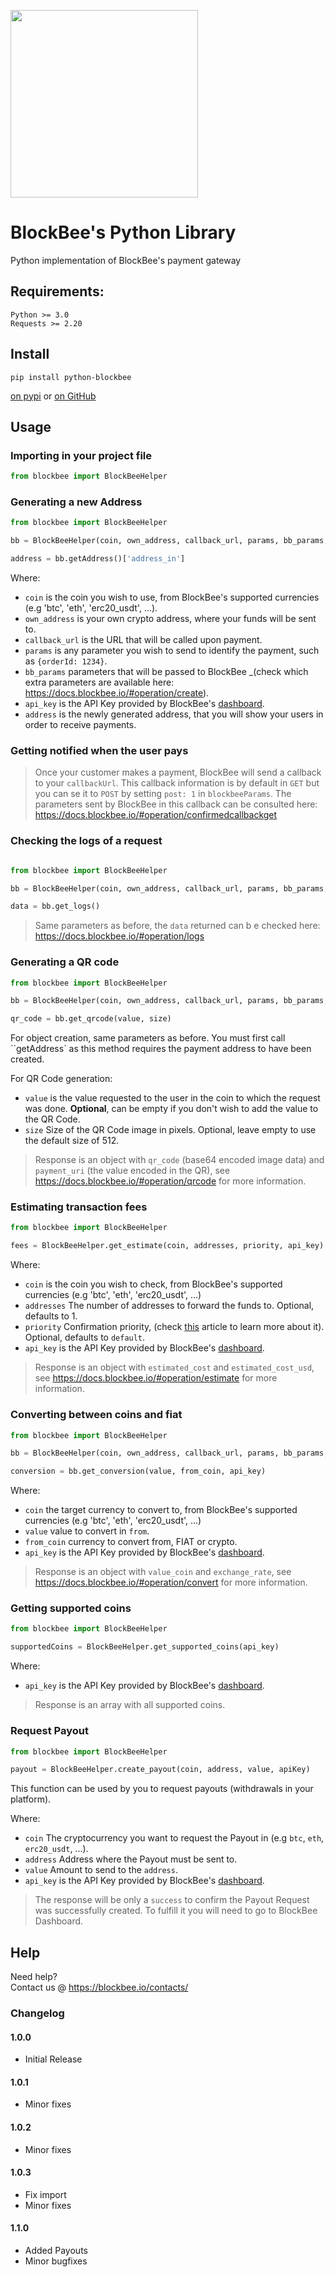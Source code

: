 [<img src="https://blockbee.io/static/assets/images/blockbee_logo_nospaces.png" width="300"/>](image.png)


# BlockBee's Python Library
Python implementation of BlockBee's payment gateway

## Requirements:

```
Python >= 3.0
Requests >= 2.20
```

## Install

```shell script
pip install python-blockbee
```

[on pypi](https://pypi.python.org/pypi/python-blockbee)
or
[on GitHub](https://github.com/blockbee-io/python-blockbee)

## Usage

### Importing in your project file

```python
from blockbee import BlockBeeHelper
```

### Generating a new Address

```python
from blockbee import BlockBeeHelper

bb = BlockBeeHelper(coin, own_address, callback_url, params, bb_params, api_key)

address = bb.getAddress()['address_in']
```

Where:

* ``coin`` is the coin you wish to use, from BlockBee's supported currencies (e.g 'btc', 'eth', 'erc20_usdt', ...).
* ``own_address`` is your own crypto address, where your funds will be sent to.
* ``callback_url`` is the URL that will be called upon payment.
* ``params`` is any parameter you wish to send to identify the payment, such as `{orderId: 1234}`.
* ``bb_params`` parameters that will be passed to BlockBee _(check which extra parameters are available here: https://docs.blockbee.io/#operation/create).
* ``api_key`` is the API Key provided by BlockBee's [dashboard](https://dash.blockbee.io/).
* ``address`` is the newly generated address, that you will show your users in order to receive payments.

### Getting notified when the user pays

> Once your customer makes a payment, BlockBee will send a callback to your `callbackUrl`. This callback information is by default in ``GET`` but you can se it to ``POST`` by setting ``post: 1`` in ``blockbeeParams``. The parameters sent by BlockBee in this callback can be consulted here: https://docs.blockbee.io/#operation/confirmedcallbackget

### Checking the logs of a request

```python

from blockbee import BlockBeeHelper

bb = BlockBeeHelper(coin, own_address, callback_url, params, bb_params, api_key)

data = bb.get_logs()
```
> Same parameters as before, the ```data``` returned can b e checked here: https://docs.blockbee.io/#operation/logs

### Generating a QR code

```python
from blockbee import BlockBeeHelper

bb = BlockBeeHelper(coin, own_address, callback_url, params, bb_params, api_key)

qr_code = bb.get_qrcode(value, size)
```
For object creation, same parameters as before. You must first call ``getAddress` as this method requires the payment address to have been created.

For QR Code generation:

* ``value`` is the value requested to the user in the coin to which the request was done. **Optional**, can be empty if you don't wish to add the value to the QR Code.
* ``size`` Size of the QR Code image in pixels. Optional, leave empty to use the default size of 512.

> Response is an object with `qr_code` (base64 encoded image data) and `payment_uri` (the value encoded in the QR), see https://docs.blockbee.io/#operation/qrcode for more information.

### Estimating transaction fees

```python
from blockbee import BlockBeeHelper

fees = BlockBeeHelper.get_estimate(coin, addresses, priority, api_key)
```
Where: 
* ``coin`` is the coin you wish to check, from BlockBee's supported currencies (e.g 'btc', 'eth', 'erc20_usdt', ...)
* ``addresses`` The number of addresses to forward the funds to. Optional, defaults to 1.
* ``priority`` Confirmation priority, (check [this](https://support.blockbee.io/article/how-the-priority-parameter-works) article to learn more about it). Optional, defaults to ``default``.
* ``api_key`` is the API Key provided by BlockBee's [dashboard](https://dash.blockbee.io/).

> Response is an object with ``estimated_cost`` and ``estimated_cost_usd``, see https://docs.blockbee.io/#operation/estimate for more information.

### Converting between coins and fiat

```python
from blockbee import BlockBeeHelper

bb = BlockBeeHelper(coin, own_address, callback_url, params, bb_params, api_key)

conversion = bb.get_conversion(value, from_coin, api_key)
```
Where:
* ``coin`` the target currency to convert to, from BlockBee's supported currencies (e.g 'btc', 'eth', 'erc20_usdt', ...)
* ``value`` value to convert in `from`.
* ``from_coin`` currency to convert from, FIAT or crypto.
* ``api_key`` is the API Key provided by BlockBee's [dashboard](https://dash.blockbee.io/).

> Response is an object with ``value_coin`` and ``exchange_rate``, see https://docs.blockbee.io/#operation/convert for more information.

### Getting supported coins

```python
from blockbee import BlockBeeHelper

supportedCoins = BlockBeeHelper.get_supported_coins(api_key)
```
Where: 
* ``api_key`` is the API Key provided by BlockBee's [dashboard](https://dash.blockbee.io/).

> Response is an array with all supported coins.

### Request Payout

```python
from blockbee import BlockBeeHelper

payout = BlockBeeHelper.create_payout(coin, address, value, apiKey)
```

This function can be used by you to request payouts (withdrawals in your platform).

Where:
* ``coin`` The cryptocurrency you want to request the Payout in (e.g `btc`, `eth`, `erc20_usdt`, ...).
* ``address`` Address where the Payout must be sent to.
* ``value`` Amount to send to the ``address``.
* ``api_key`` is the API Key provided by BlockBee's [dashboard](https://dash.blockbee.io/).

> The response will be only a ``success`` to confirm the Payout Request was successfully created. To fulfill it you will need to go to BlockBee Dashboard.


## Help

Need help?  
Contact us @ https://blockbee.io/contacts/


### Changelog

#### 1.0.0
* Initial Release

#### 1.0.1
* Minor fixes

#### 1.0.2
* Minor fixes

#### 1.0.3
* Fix import
* Minor fixes

#### 1.1.0
* Added Payouts
* Minor bugfixes